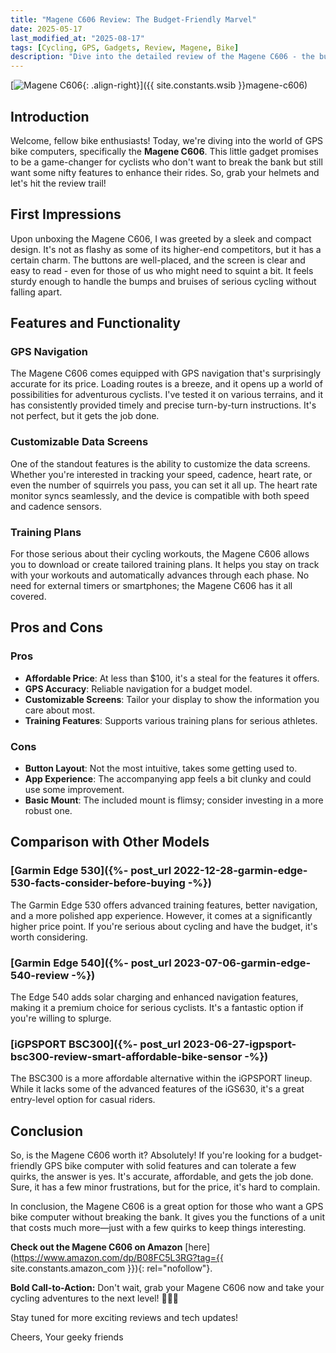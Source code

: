 ```yaml
---
title: "Magene C606 Review: The Budget-Friendly Marvel"
date: 2025-05-17
last_modified_at: "2025-08-17"
tags: [Cycling, GPS, Gadgets, Review, Magene, Bike]
description: "Dive into the detailed review of the Magene C606 - the budget-friendly GPS bike computer that's making waves!"
---
```


[![Magene C606](https://i.imgur.com/GTfhJ63s.jpg){: .align-right}]({{ site.constants.wsib }}magene-c606)

## Introduction

Welcome, fellow bike enthusiasts! Today, we're diving into the world of GPS bike computers, specifically the **Magene C606**. This little gadget promises to be a game-changer for cyclists who don't want to break the bank but still want some nifty features to enhance their rides. So, grab your helmets and let's hit the review trail!

## First Impressions

Upon unboxing the Magene C606, I was greeted by a sleek and compact design. It's not as flashy as some of its higher-end competitors, but it has a certain charm. The buttons are well-placed, and the screen is clear and easy to read - even for those of us who might need to squint a bit. It feels sturdy enough to handle the bumps and bruises of serious cycling without falling apart.

## Features and Functionality

### GPS Navigation

The Magene C606 comes equipped with GPS navigation that's surprisingly accurate for its price. Loading routes is a breeze, and it opens up a world of possibilities for adventurous cyclists. I've tested it on various terrains, and it has consistently provided timely and precise turn-by-turn instructions. It's not perfect, but it gets the job done.

### Customizable Data Screens

One of the standout features is the ability to customize the data screens. Whether you're interested in tracking your speed, cadence, heart rate, or even the number of squirrels you pass, you can set it all up. The heart rate monitor syncs seamlessly, and the device is compatible with both speed and cadence sensors.

### Training Plans

For those serious about their cycling workouts, the Magene C606 allows you to download or create tailored training plans. It helps you stay on track with your workouts and automatically advances through each phase. No need for external timers or smartphones; the Magene C606 has it all covered.

## Pros and Cons

### Pros

- **Affordable Price**: At less than $100, it's a steal for the features it offers.
- **GPS Accuracy**: Reliable navigation for a budget model.
- **Customizable Screens**: Tailor your display to show the information you care about most.
- **Training Features**: Supports various training plans for serious athletes.

### Cons

- **Button Layout**: Not the most intuitive, takes some getting used to.
- **App Experience**: The accompanying app feels a bit clunky and could use some improvement.
- **Basic Mount**: The included mount is flimsy; consider investing in a more robust one.

## Comparison with Other Models

### [Garmin Edge 530]({%- post_url 2022-12-28-garmin-edge-530-facts-consider-before-buying -%})
The Garmin Edge 530 offers advanced training features, better navigation, and a more polished app experience. However, it comes at a significantly higher price point. If you're serious about cycling and have the budget, it's worth considering.

### [Garmin Edge 540]({%- post_url 2023-07-06-garmin-edge-540-review -%})
The Edge 540 adds solar charging and enhanced navigation features, making it a premium choice for serious cyclists. It's a fantastic option if you're willing to splurge.

### [iGPSPORT BSC300]({%- post_url 2023-06-27-igpsport-bsc300-review-smart-affordable-bike-sensor -%})
The BSC300 is a more affordable alternative within the iGPSPORT lineup. While it lacks some of the advanced features of the iGS630, it's a great entry-level option for casual riders.

## Conclusion

So, is the Magene C606 worth it? Absolutely! If you're looking for a budget-friendly GPS bike computer with solid features and can tolerate a few quirks, the answer is yes. It's accurate, affordable, and gets the job done. Sure, it has a few minor frustrations, but for the price, it's hard to complain.

In conclusion, the Magene C606 is a great option for those who want a GPS bike computer without breaking the bank. It gives you the functions of a unit that costs much more—just with a few quirks to keep things interesting.

**Check out the Magene C606 on Amazon** [here](https://www.amazon.com/dp/B08FC5L3RG?tag={{ site.constants.amazon_com }}){: rel="nofollow"}.

**Bold Call-to-Action:** Don't wait, grab your Magene C606 now and take your cycling adventures to the next level! 🚴‍♂️💨

Stay tuned for more exciting reviews and tech updates!

Cheers,
Your geeky friends
